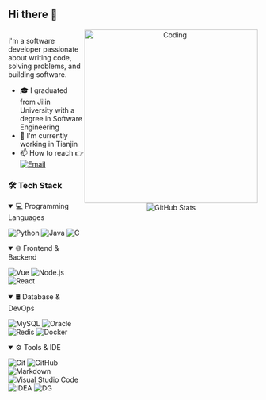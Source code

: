 ## Hi there 👋

<div style="display: flex;">
<div style="flex: 1;">

I'm a software developer passionate about writing code, solving problems, and building software.

- 🎓 I graduated from Jilin University with a degree in Software Engineering
- 👥 I'm currently working in Tianjin
- 📫 How to reach 👉 <a href="mailto:linux.ysh@gmail.com"><img alt="Email" src="https://img.shields.io/badge/Email-linux.ysh@gmail.com-blue?style=flat-square&logo=gmail"></a>

### 🛠 Tech Stack

<details open>
<summary>💻 Programming Languages</summary>

![Python](https://img.shields.io/badge/-Python-333333?style=flat&logo=python)
![Java](https://img.shields.io/badge/-Java-333333?style=flat&logo=oracle&logoColor=F80000)
![C](https://img.shields.io/badge/-C-333333?style=flat&logo=c&logoColor=A8B9C)
</details>

<details open>
<summary>🌐 Frontend & Backend</summary>

![Vue](https://img.shields.io/badge/-Vue-333333?style=flat&logo=vuedotjs&logoColor=4FC08D)
![Node.js](https://img.shields.io/badge/-Node.js-333333?style=flat&logo=node.js)
![React](https://img.shields.io/badge/-React-333333?style=flat&logo=react)
</details>

<details open>
<summary>🛢 Database & DevOps</summary>

![MySQL](https://img.shields.io/badge/-MySQL-333333?style=flat&logo=mysql)
![Oracle](https://img.shields.io/badge/-Oracle-333333?style=flat&logo=oracle&logoColor=F80000)
![Redis](https://img.shields.io/badge/-Redis-333333?style=flat&logo=redis&logoColor=DC382D)
![Docker](https://img.shields.io/badge/-Docker-333333?style=flat&logo=docker&logoColor=2496ED)
</details>

<details open>
<summary>⚙️ Tools & IDE</summary>

![Git](https://img.shields.io/badge/-Git-333333?style=flat&logo=git)
![GitHub](https://img.shields.io/badge/-GitHub-333333?style=flat&logo=github)
![Markdown](https://img.shields.io/badge/-Markdown-333333?style=flat&logo=markdown)
![Visual Studio Code](https://img.shields.io/badge/-Visual%20Studio%20Code-333333?style=flat&logo=visual-studio-code&logoColor=007ACC)
![IDEA](https://img.shields.io/badge/-IDEA-333333?style=flat&logo=intellijidea&logoColor=ffffff)
![DG](https://img.shields.io/badge/-DG-333333?style=flat&logo=datagrip&logoColor=ffffff)
</details>

</div>

<div style="flex: 1; text-align: center;">
<img width="350" alt="Coding" src="https://user-images.githubusercontent.com/48678280/88862734-4903af80-d201-11ea-968b-9c939d88a37c.gif" />

<img src="https://github-readme-stats.vercel.app/api?username=Green-Ysh&theme=buefy&show_icons=true" alt="GitHub Stats" />
</div>

</div>
